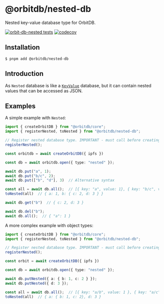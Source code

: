 # @orbitdb/nested-db
Nested key-value database type for OrbitDB.

[![orbit-db-nested tests](https://github.com/orbitdb/nested-db/actions/workflows/run-test.yml/badge.svg?branch=main)](https://github.com/orbitdb/nested-db/actions/workflows/run-test.yml)
[![codecov](https://codecov.io/gh/orbitdb/nested-db/graph/badge.svg?token=7OZK4BJDej)](https://codecov.io/gh/orbitdb/nested-db)

## Installation
```
$ pnpm add @orbitdb/nested-db
```
## Introduction
As `Nested` database is like a [`KeyValue`](https://github.com/orbitdb/orbitdb/blob/main/src/databases/keyvalue.js) database, but it can contain nested values that can be accessed as JSON.

## Examples

A simple example with `Nested`:
```ts
import { createOrbitDB } from "@orbitdb/core";
import { registerNested, toNested } from "@orbitdb/nested-db";

// Register nested database type. IMPORTANT - must call before creating orbit instance !
registerNested();

const orbitdb = await createOrbitDB({ ipfs })

const db = await orbitdb.open({ type: "nested" });

await db.put("a", 1);
await db.put("b/c", 2);
await db.put(["b", "d"], 3)  // Alternative syntax

const all = await db.all();  // [{ key: "a", value: 1}, { key: "b/c", value: 2 }, { key: "b/d", value: 3 }]
toNested(all)  // { a: 1, b: { c: 2, d: 3 } }

await db.get("b")  // { c: 2, d: 3 }

await db.del("b");
await db.all();  // { "a": 1 }
```

A more complex example with object types:
```ts
import { createOrbitDB } from "@orbitdb/core";
import { registerNested, toNested } from "@orbitdb/nested-db";

// Register nested database type. IMPORTANT - must call before creating orbit instance !
registerNested();

const orbit = await createOrbitDB({ ipfs })

const db = await orbitdb.open({ type: "nested" });

await db.putNested({ a: { b: 1, c: 2 } });
await db.putNested({ d: 3 });

const all = await db.all();  // [{ key: "a/b", value: 1 }, { key: "a/c", value: 2 }, { key:  "d", value: 3 }]
toNested(all)  // { a: { b: 1, c: 2}, d: 3 }

```
 